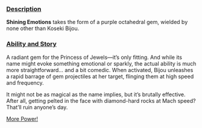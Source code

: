 <!-- title: Shining Emotions -->
<!-- quote: Shining Emotion! Wow, I'm powerful -->
<!-- chapter: 0 -->
<!-- images: (Bijou's first time weilding Shining Emotions), (Shining Emotions viewed from the inventory), (Shining Emotions' ability activated) -->
<!-- model: true -->

### <u>Description</u>

**Shining Emotions** takes the form of a purple octahedral gem, wielded by none other than Koseki Bijou.

### <u>Ability and Story</u>

A radiant gem for the Princess of Jewels—it’s only fitting. And while its name might evoke something emotional or sparkly, the actual ability is much more straightforward… and a bit comedic. When activated, Bijou unleashes a rapid barrage of gem projectiles at her target, flinging them at high speed and frequency.

It might not be as magical as the name implies, but it’s brutally effective. After all, getting pelted in the face with diamond-hard rocks at Mach speed? That’ll ruin anyone’s day.

[More Power!](#embed:https://www.youtube.com/live/Fr6yMByDTIs?feature=shared&t=8524)
